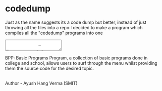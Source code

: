 # codedump
Just as the name suggests its a code dump but better, instead of just throwing all the files into a repo I decided to make a program which compiles all the "codedump" programs into one
<textarea>
             _        _                 
  __ ___  __| |___ __| |_  _ _ __  _ __ 
 / _/ _ \/ _` / -_) _` | || | '  \| '_ \
 \__\___/\__,_\___\__,_|\_,_|_|_|_| .__/
                                  |_|   
</textarea>
<p>BPP: Basic Programs Program, a collection of basic programs done in college and school, allows users to surf through the menu whilst providing them the source code for the desired topic.<p>
<br>
Author - Ayush Hang Verma (SMIT)
